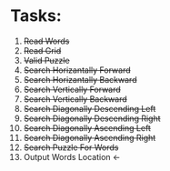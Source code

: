 # Tasks:

1. ~~Read Words~~
2. ~~Read Grid~~
3. ~~Valid Puzzle~~
4. ~~Search Horizantally Forward~~
5. ~~Search Horizantally Backward~~
6. ~~Search Vertically Forward~~
7. ~~Search Vertically Backward~~
8. ~~Search Diagonally Descending Left~~
9. ~~Search Diagonally Descending Right~~
10. ~~Search Diagonally Ascending Left~~
11. ~~Search Diagonally Ascending Right~~
12. ~~Search Puzzle For Words~~
13. Output Words Location <-
